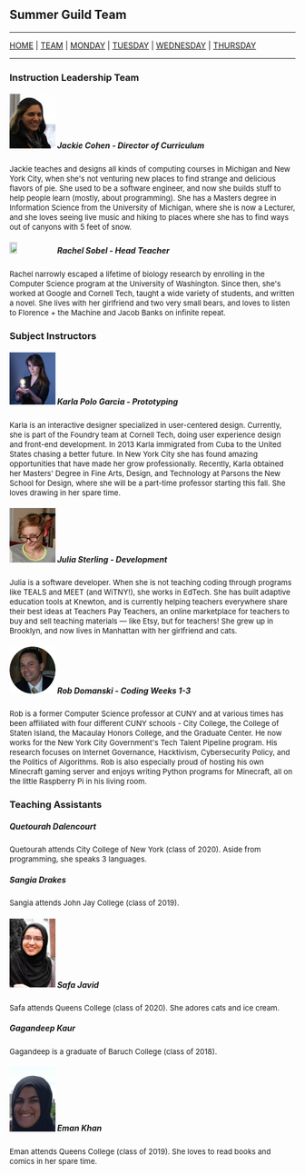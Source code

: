 ## Summer Guild Team

---

[HOME](https://witny-summer-guild-2018.github.io/) |
[TEAM](instructors.md) |
[MONDAY](https://witny-summer-guild-2018.github.io/monday) |
[TUESDAY](https://witny-summer-guild-2018.github.io/tuesday) |
[WEDNESDAY](https://witny-summer-guild-2018.github.io/wednesday) |
[THURSDAY](https://witny-summer-guild-2018.github.io/thursday)

---

### Instruction Leadership Team

##### <img width='16%' height='16%' src="/imgs/mepic_crop2_headshot.png"> Jackie Cohen - *Director of Curriculum*
<div class="bio"> <font size="2">Jackie teaches and designs all kinds of computing courses in Michigan and New York City, when she's not venturing new places to find strange and delicious flavors of pie. She used to be a software engineer, and now she builds stuff to help people learn (mostly, about programming). She has a Masters degree in Information Science from the University of Michigan, where she is now a Lecturer, and she loves seeing live music and hiking to places where she has to find ways out of canyons with 5 feet of snow.</font> </div>

##### <img width='16%' height='16%' src="/imgs/rachelsobel.png"> Rachel Sobel - *Head Teacher*
<div class="bio"><font size="2">Rachel narrowly escaped a lifetime of biology research by enrolling in the Computer Science program at the University of Washington. Since then, she's worked at Google and Cornell Tech, taught a wide variety of students, and written a novel. She lives with her girlfriend and two very small bears, and loves to listen to Florence + the Machine and Jacob Banks on infinite repeat.</font></div>

### Subject Instructors

##### <img width='16%' height='16%' src="/imgs/karlapoloimg.png"> Karla Polo Garcia - *Prototyping*
<div class="bio"><font size="2">Karla is an interactive designer specialized in user-centered design. Currently, she is part of the Foundry team at Cornell Tech, doing user experience design and front-end development. In 2013 Karla immigrated from Cuba to the United States chasing a better future. In New York City she has found amazing opportunities that have made her grow professionally. Recently, Karla obtained her Masters' Degree in Fine Arts, Design, and Technology at Parsons the New School for Design, where she will be a part-time professor starting this fall. She loves drawing in her spare time.</font></div>

##### <img width='16%' height='16%' src="/imgs/juliaphoto.jpg"> Julia Sterling - *Development*
<div class="bio"><font size="2">Julia is a software developer. When she is not teaching coding through programs like TEALS and MEET (and WiTNY!), she works in EdTech. She has built adaptive education tools at Knewton, and is currently helping teachers everywhere share their best ideas at Teachers Pay Teachers, an online marketplace for teachers to buy and sell teaching materials — like Etsy, but for teachers! She grew up in Brooklyn, and now lives in Manhattan with her girlfriend and cats.</font></div>

##### <img width='16%' height='16%' src="/imgs/RobPic.png"> Rob Domanski - *Coding* Weeks 1-3
<div class="bio"><font size="2">Rob is a former Computer Science professor at CUNY and at various times has been affiliated with four different CUNY schools ​- City College, the College of Staten Island, the Macaulay Honors College, and the Graduate Center.  He now works for the New York City Government's Tech Talent Pipeline program.  His research focuses on Internet Governance, Hacktivism, Cybersecurity Policy, and the Politics of Algorithms.  Rob is also especially proud of hosting his own Minecraft gaming server and enjoys writing Python programs for Minecraft, all on the little Raspberry Pi in his living room.</font></div>


### Teaching Assistants

##### Quetourah Dalencourt
<div class="bio"><font size="2">Quetourah attends City College of New York (class of 2020). Aside from programming, she speaks 3 languages.</font></div>

##### Sangia Drakes
<div class="bio"><font size="2">Sangia attends John Jay College (class of 2019).</font></div>

##### <img width='16%' height='16%' src="/imgs/safajavid.jpeg"> Safa Javid
<div class="bio"><font size="2">Safa attends Queens College (class of 2020). She adores cats and ice cream.</font></div>

##### Gagandeep Kaur
<div class="bio"><font size="2">Gagandeep is a graduate of Baruch College (class of 2018).</font></div>

##### <img width='16%' height='16%' src="/imgs/emankhan.jpeg"> Eman Khan
<div class="bio"><font size="2">Eman attends Queens College (class of 2019). She loves to read books and comics in her spare time.</font></div>
